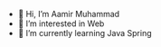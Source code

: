 - 👋 Hi, I’m Aamir Muhammad
- 👀 I’m interested in Web
- 🌱 I’m currently learning Java Spring

<!---
aamir9138/aamir9138 is a ✨ special ✨ repository because its `README.md` (this file) appears on your GitHub profile.
You can click the Preview link to take a look at your changes.
--->
